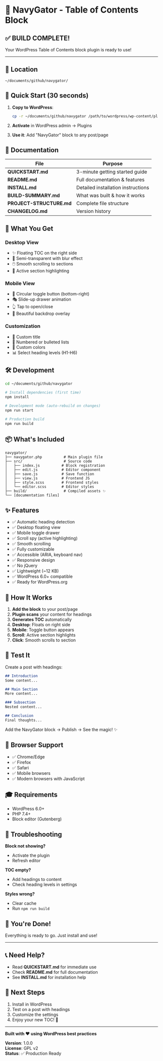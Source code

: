 # 🎉 NavyGator - Table of Contents Block

## ✅ BUILD COMPLETE!

Your WordPress Table of Contents block plugin is ready to use!

---

## 📍 Location

```
~/documents/github/navygator/
```

## 🚀 Quick Start (30 seconds)

1. **Copy to WordPress**:
   ```bash
   cp -r ~/documents/github/navygator /path/to/wordpress/wp-content/plugins/
   ```

2. **Activate** in WordPress admin → Plugins

3. **Use it**: Add "NavyGator" block to any post/page

## 📖 Documentation

| File | Purpose |
|------|---------|
| **QUICKSTART.md** | 3-minute getting started guide |
| **README.md** | Full documentation & features |
| **INSTALL.md** | Detailed installation instructions |
| **BUILD-SUMMARY.md** | What was built & how it works |
| **PROJECT-STRUCTURE.md** | Complete file structure |
| **CHANGELOG.md** | Version history |

## 🎯 What You Get

### Desktop View
- ✨ Floating TOC on the right side
- 🎨 Semi-transparent with blur effect
- 🖱️ Smooth scrolling to sections
- 🎯 Active section highlighting

### Mobile View
- 📱 Circular toggle button (bottom-right)
- 🎭 Slide-up drawer animation
- 👆 Tap to open/close
- 🎨 Beautiful backdrop overlay

### Customization
- 📝 Custom title
- 🔢 Numbered or bulleted lists
- 🎨 Custom colors
- 📊 Select heading levels (H1-H6)

## 🛠️ Development

```bash
cd ~/documents/github/navygator

# Install dependencies (first time)
npm install

# Development mode (auto-rebuild on changes)
npm run start

# Production build
npm run build
```

## 📦 What's Included

```
navygator/
├── navygator.php          # Main plugin file
├── src/                   # Source code
│   ├── index.js          # Block registration
│   ├── edit.js           # Editor component
│   ├── save.js           # Save function
│   ├── view.js           # Frontend JS
│   ├── style.scss        # Frontend styles
│   └── editor.scss       # Editor styles
├── build/                 # Compiled assets ✨
└── [documentation files]
```

## ✨ Features

- ✅ Automatic heading detection
- ✅ Desktop floating view
- ✅ Mobile toggle drawer
- ✅ Scroll spy (active highlighting)
- ✅ Smooth scrolling
- ✅ Fully customizable
- ✅ Accessible (ARIA, keyboard nav)
- ✅ Responsive design
- ✅ No jQuery
- ✅ Lightweight (~12 KB)
- ✅ WordPress 6.0+ compatible
- ✅ Ready for WordPress.org

## 🎨 How It Works

1. **Add the block** to your post/page
2. **Plugin scans** your content for headings
3. **Generates TOC** automatically
4. **Desktop**: Floats on right side
5. **Mobile**: Toggle button appears
6. **Scroll**: Active section highlights
7. **Click**: Smooth scrolls to section

## 🧪 Test It

Create a post with headings:

```markdown
## Introduction
Some content...

## Main Section
More content...

### Subsection
Nested content...

## Conclusion
Final thoughts...
```

Add the NavyGator block → Publish → See the magic! ✨

## 📱 Browser Support

- ✅ Chrome/Edge
- ✅ Firefox
- ✅ Safari
- ✅ Mobile browsers
- ✅ Modern browsers with JavaScript

## 🎓 Requirements

- WordPress 6.0+
- PHP 7.4+
- Block editor (Gutenberg)

## 🐛 Troubleshooting

**Block not showing?**
- Activate the plugin
- Refresh editor

**TOC empty?**
- Add headings to content
- Check heading levels in settings

**Styles wrong?**
- Clear cache
- Run `npm run build`

## 🎉 You're Done!

Everything is ready to go. Just install and use!

---

## 📞 Need Help?

- Read **QUICKSTART.md** for immediate use
- Check **README.md** for full documentation
- See **INSTALL.md** for installation help

## 🚀 Next Steps

1. Install in WordPress
2. Test on a post with headings
3. Customize the settings
4. Enjoy your new TOC! 🎊

---

**Built with ❤️ using WordPress best practices**

**Version**: 1.0.0  
**License**: GPL v2  
**Status**: ✅ Production Ready
